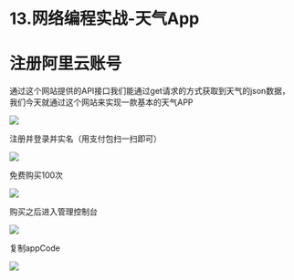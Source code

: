 # 13.网络编程实战-天气App

# 注册阿里云账号

通过这个网站提供的API接口我们能通过get请求的方式获取到天气的json数据，我们今天就通过这个网站来实现一款基本的天气APP

![](https://gitee.com/starry_lixu/picture/raw/master/20220512234755.png#id=L8PRR&originHeight=925&originWidth=1895&originalType=binary&ratio=1&rotation=0&showTitle=false&status=done&style=none&title=)

注册并登录并实名（用支付包扫一扫即可）

![](https://gitee.com/starry_lixu/picture/raw/master/20220512233500.png#id=xLaDo&originHeight=874&originWidth=1920&originalType=binary&ratio=1&rotation=0&showTitle=false&status=done&style=none&title=)

免费购买100次

![](https://gitee.com/starry_lixu/picture/raw/master/20220512233544.png#id=ttzR4&originHeight=929&originWidth=1895&originalType=binary&ratio=1&rotation=0&showTitle=false&status=done&style=none&title=)

购买之后进入管理控制台

![](https://gitee.com/starry_lixu/picture/raw/master/20220512234142.png#id=sFN7h&originHeight=860&originWidth=1920&originalType=binary&ratio=1&rotation=0&showTitle=false&status=done&style=none&title=)

复制appCode

![](https://gitee.com/starry_lixu/picture/raw/master/20220512234333.png#id=bTXHI&originHeight=871&originWidth=1920&originalType=binary&ratio=1&rotation=0&showTitle=false&status=done&style=none&title=)
